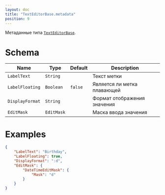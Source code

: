 ```yaml
---
layout: doc
title: "TextEditorBase.metadata"
position: 9
---
```


Метаданные типа [`TextEditorBase`](../).

# Schema

|Name|Type|Default|Description|
|----|----|-------|-----------|
|`LabelText`|`String`||Текст метки|
|`LabelFloating`|`Boolean`|`false`|Является ли метка плавающей|
|`DisplayFormat`|`String`||Формат отображения значения|
|`EditMask`|`EditMask`||Маска ввода значения|

# Examples

```json
{
	"LabelText": "Birthday",
	"LabelFloating": true,
	"DisplayFormat": ":d",
	"EditMask": {
	    "DateTimeEditMask": {
	        "Mask": "d"
	    }
	}
}
```